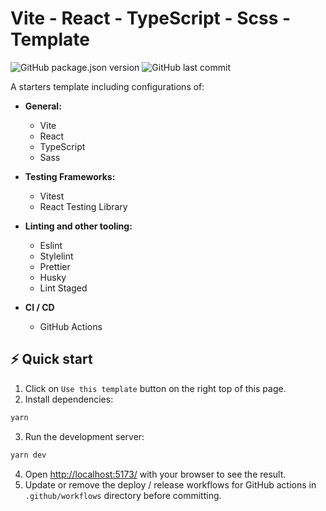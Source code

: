# Vite - React - TypeScript - Scss - Template
![GitHub package.json version](https://img.shields.io/github/package-json/v/sebavuye/vite-react-ts-scss-template?style=flat-square)
![GitHub last commit](https://img.shields.io/github/last-commit/sebavuye/vite-react-ts-scss-template?style=flat-square)

A starters template including configurations of:

* **General:**
  * Vite
  * React
  * TypeScript
  * Sass


* **Testing Frameworks:**
  * Vitest
  * React Testing Library


* **Linting and other tooling:**
  * Eslint
  * Stylelint
  * Prettier
  * Husky
  * Lint Staged
  
* **CI / CD**
  * GitHub Actions

## ⚡️ Quick start

1. Click on `Use this template` button on the right top of this page.
2. Install dependencies:

```bash
yarn
```

3. Run the development server:

```bash
yarn dev
```

4. Open [http://localhost:5173/](http://localhost:5173/) with your browser to see the result.
5. Update or remove the deploy / release workflows for GitHub actions in `.github/workflows` directory before committing.